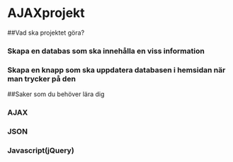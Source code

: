 # AJAXprojekt
##Vad ska projektet göra?
###	Skapa en databas som ska innehålla en viss information
###	Skapa en knapp som ska uppdatera databasen i hemsidan när man trycker på den

##Saker som du behöver lära dig
###	AJAX
###	JSON
###	Javascript(jQuery)
